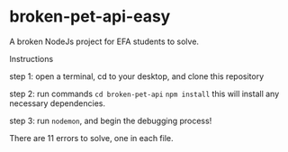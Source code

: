 # broken-pet-api-easy
A broken NodeJs project for EFA students to solve. 


Instructions


step 1: open a terminal, cd to your desktop, and clone this repository

step 2: run commands
`cd broken-pet-api`
`npm install`
this will install any necessary dependencies.

step 3: run `nodemon`, and begin the debugging process!


There are 11 errors to solve, one in each file.
